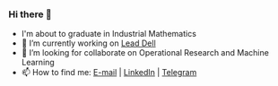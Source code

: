 ### Hi there 👋

- I'm about to graduate in Industrial Mathematics
- 🔭 I’m currently working on [Lead Dell](http://leadfortaleza.com.br/portal) 
- 👯 I’m looking for collaborate on Operational Research and Machine Learning
- 📫 How to find me: [E-mail](mailto:hp@alu.ufc.br) | [LinkedIn](https://www.linkedin.com/in/helano-pessoa/?locale=en_US) | [Telegram](https://t.me/helanopessoa)
